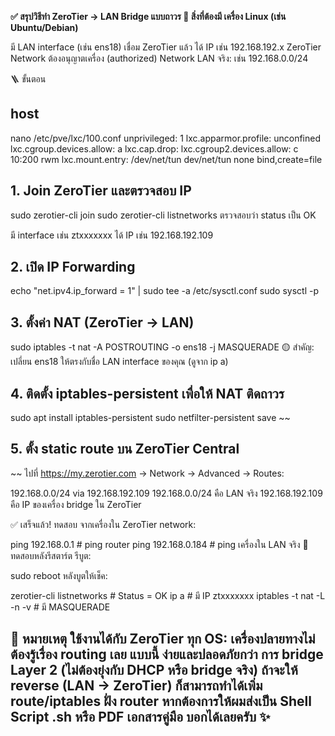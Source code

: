 
**✅ สรุปวิธีทำ ZeroTier → LAN Bridge แบบถาวร
🧱 สิ่งที่ต้องมี
เครื่อง Linux (เช่น Ubuntu/Debian)**




 
มี LAN interface (เช่น ens18)
เชื่อม ZeroTier แล้ว ได้ IP เช่น 192.168.192.x
ZeroTier Network ต้องอนุญาตเครื่อง (authorized)
Network LAN จริง: เช่น 192.168.0.0/24

🪜 ขั้นตอน
## host
nano /etc/pve/lxc/100.conf
unprivileged: 1
lxc.apparmor.profile: unconfined
lxc.cgroup.devices.allow: a
lxc.cap.drop:
lxc.cgroup2.devices.allow: c 10:200 rwm
lxc.mount.entry: /dev/net/tun dev/net/tun none bind,create=file


## 1. Join ZeroTier และตรวจสอบ IP

sudo zerotier-cli join <network-id>
sudo zerotier-cli listnetworks
ตรวจสอบว่า status เป็น OK

มี interface เช่น ztxxxxxxx ได้ IP เช่น 192.168.192.109

## 2. เปิด IP Forwarding

echo "net.ipv4.ip_forward = 1" | sudo tee -a /etc/sysctl.conf
sudo sysctl -p

## 3. ตั้งค่า NAT (ZeroTier → LAN)

sudo iptables -t nat -A POSTROUTING -o ens18 -j MASQUERADE
🟡 สำคัญ: เปลี่ยน ens18 ให้ตรงกับชื่อ LAN interface ของคุณ (ดูจาก ip a)

## 4. ติดตั้ง iptables-persistent เพื่อให้ NAT ติดถาวร

sudo apt install iptables-persistent
sudo netfilter-persistent save
~~

## 5. ตั้ง static route บน ZeroTier Central

~~
ไปที่ https://my.zerotier.com → Network → Advanced → Routes:


192.168.0.0/24 via 192.168.192.109
192.168.0.0/24 คือ LAN จริง
192.168.192.109 คือ IP ของเครื่อง bridge ใน ZeroTier

✅ เสร็จแล้ว! ทดสอบ
จากเครื่องใน ZeroTier network:


ping 192.168.0.1          # ping router
ping 192.168.0.184        # ping เครื่องใน LAN จริง
🔁 ทดสอบหลังรีสตาร์ต
รีบูต:


sudo reboot
หลังบูตให้เช็ค:


zerotier-cli listnetworks      # Status = OK
ip a                           # มี IP ztxxxxxxx
iptables -t nat -L -n -v       # มี MASQUERADE


## 💬 หมายเหตุ ใช้งานได้กับ ZeroTier ทุก OS: เครื่องปลายทางไม่ต้องรู้เรื่อง routing เลย แบบนี้ ง่ายและปลอดภัยกว่า การ bridge Layer 2 (ไม่ต้องยุ่งกับ DHCP หรือ bridge จริง) ถ้าจะให้ reverse (LAN → ZeroTier) ก็สามารถทำได้เพิ่ม route/iptables ฝั่ง router หากต้องการให้ผมส่งเป็น Shell Script .sh หรือ PDF เอกสารคู่มือ บอกได้เลยครับ ✨
